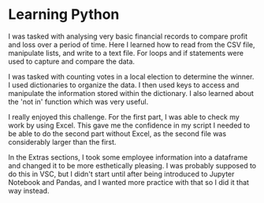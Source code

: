 # Learning Python

I was tasked with analysing very basic financial records to compare profit and loss over a period of time. Here I learned how to read from the CSV file, manipulate lists, and write to a text file. For loops and if statements were used to capture and compare the data.

I was tasked with counting votes in a local election to determine the winner. I used dictionaries to organize the data. I then used keys to access and manipulate the information stored within the dictionary. I also learned about the 'not in' function which was very useful. 

I really enjoyed this challenge. For the first part, I was able to check my work by using Excel. This gave me the confidence in my script I needed to be able to do the second part without Excel, as the second file was considerably larger than the first.

In the Extras sections, I took some employee information into a dataframe and changed it to be more esthetically pleasing. I was probably supposed to do this in VSC, but I didn't start until after being introduced to Jupyter Notebook and Pandas, and I wanted more practice with that so I did it that way instead. 


